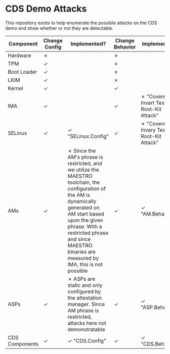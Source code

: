 # CDS Demo Attacks

This repository exists to help enumerate the possible attacks on the CDS demo and show whether or not they are detectable.

| Component      | Change Config | Implemented?                                                                                                                                                                                                                                                                   | Change Behavior | Implemented?                                     |
| -------------- | ------------- | ------------------------------------------------------------------------------------------------------------------------------------------------------------------------------------------------------------------------------------------------------------------------------ | --------------- | ------------------------------------------------ |
| Hardware       | &cross;       |                                                                                                                                                                                                                                                                                | &cross;         |                                                  |
| TPM            | &check;       |                                                                                                                                                                                                                                                                                | &cross;         |                                                  |
| Boot Loader    | &check;       |                                                                                                                                                                                                                                                                                | &cross;         |                                                  |
| LKIM           | &check;       |                                                                                                                                                                                                                                                                                | &cross;         |                                                  |
| Kernel         | &check;       |                                                                                                                                                                                                                                                                                | &check;         |                                                  |
| IMA            | &check;       |                                                                                                                                                                                                                                                                                | &check;         | &cross; "Covered by Invart Test Root-Kit Attack" |
| SELinux        | &check;       | &check; "SELinux.Config"                                                                                                                                                                                                                                                       | &check;         | &cross; "Covered by Invary Test Root-Kit Attack" |
| AMs            | &check;       | &cross; Since the AM's phrase is restricted, and we utilize the MAESTRO toolchain, the configuration of the AM is dynamically generated on AM start based upon the given phrase. With a restricted phrase and since MAESTRO binaries are measured by IMA, this is not possible | &check;         | &check; "AM.Behavior"                            |
| ASPs           | &check;       | &cross; ASPs are static and only configured by the attestation manager. Since AM phrase is restricted, attacks here not demonstratable                                                                                                                                         | &check;         | &check; "ASP.Behavior"                           |
| CDS Components | &check;       | &check; "CDS.Config"                                                                                                                                                                                                                                                           | &check;         | &check; "CDS.Behavior"                           |
